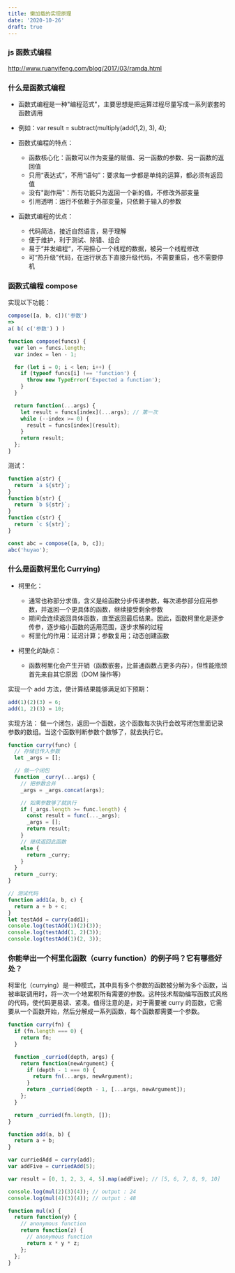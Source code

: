 ```yaml
---
title: 懒加载的实现原理
date: '2020-10-26'
draft: true
---
```


### js 函数式编程

http://www.ruanyifeng.com/blog/2017/03/ramda.html

### 什么是函数式编程

- 函数式编程是一种"编程范式"，主要思想是把运算过程尽量写成一系列嵌套的函数调用
- 例如：var result = subtract(multiply(add(1,2), 3), 4);

- 函数式编程的特点：
  - 函数核心化：函数可以作为变量的赋值、另一函数的参数、另一函数的返回值
  - 只用“表达式”，不用“语句”：要求每一步都是单纯的运算，都必须有返回值
  - 没有"副作用"：所有功能只为返回一个新的值，不修改外部变量
  - 引用透明：运行不依赖于外部变量，只依赖于输入的参数
- 函数式编程的优点：
  - 代码简洁，接近自然语言，易于理解
  - 便于维护，利于测试、除错、组合
  - 易于“并发编程“，不用担心一个线程的数据，被另一个线程修改
  - 可“热升级”代码，在运行状态下直接升级代码，不需要重启，也不需要停机

### 函数式编程 compose

实现以下功能：

```js
compose([a, b, c])('参数')
=>
a( b( c('参数') ) )
```

```js
function compose(funcs) {
  var len = funcs.length;
  var index = len - 1;

  for (let i = 0; i < len; i++) {
    if (typeof funcs[i] !== 'function') {
      throw new TypeError('Expected a function');
    }
  }

  return function(...args) {
    let result = funcs[index](...args); // 第一次
    while (--index >= 0) {
      result = funcs[index](result);
    }
    return result;
  };
}
```

测试：

```js
function a(str) {
  return `a ${str}`;
}
function b(str) {
  return `b ${str}`;
}
function c(str) {
  return `c ${str}`;
}

const abc = compose([a, b, c]);
abc('huyao');
```

### 什么是函数柯里化 Currying)

- 柯里化：

  - 通常也称部分求值，含义是给函数分步传递参数，每次递参部分应用参数，并返回一个更具体的函数，继续接受剩余参数
  - 期间会连续返回具体函数，直至返回最后结果。因此，函数柯里化是逐步传参，逐步缩小函数的适用范围，逐步求解的过程
  - 柯里化的作用：延迟计算；参数复用；动态创建函数

- 柯里化的缺点：
  - 函数柯里化会产生开销（函数嵌套，比普通函数占更多内存），但性能瓶颈首先来自其它原因（DOM 操作等）

实现一个 add 方法，使计算结果能够满足如下预期：

```js
add(1)(2)(3) = 6;
add(1, 2)(3) = 10;
```

实现方法： 做一个闭包，返回一个函数，这个函数每次执行会改写闭包里面记录参数的数组。当这个函数判断参数个数够了，就去执行它。

```js
function curry(func) {
  // 存储已传入参数
  let _args = [];

  // 做一个闭包
  function _curry(...args) {
    // 把参数合并
    _args = _args.concat(args);

    // 如果参数够了就执行
    if (_args.length >= func.length) {
      const result = func(..._args);
      _args = [];
      return result;
    }
    // 继续返回此函数
    else {
      return _curry;
    }
  }
  return _curry;
}
```

```js
// 测试代码
function add1(a, b, c) {
  return a + b + c;
}
let testAdd = curry(add1);
console.log(testAdd(1)(2)(3));
console.log(testAdd(1, 2)(3));
console.log(testAdd(1)(2, 3));
```

### 你能举出一个柯里化函数（curry function）的例子吗？它有哪些好处？

柯里化（currying）是一种模式，其中具有多个参数的函数被分解为多个函数，当被串联调用时，将一次一个地累积所有需要的参数。这种技术帮助编写函数式风格的代码，使代码更易读、紧凑。值得注意的是，对于需要被 curry 的函数，它需要从一个函数开始，然后分解成一系列函数，每个函数都需要一个参数。

```js
function curry(fn) {
  if (fn.length === 0) {
    return fn;
  }

  function _curried(depth, args) {
    return function(newArgument) {
      if (depth - 1 === 0) {
        return fn(...args, newArgument);
      }
      return _curried(depth - 1, [...args, newArgument]);
    };
  }

  return _curried(fn.length, []);
}

function add(a, b) {
  return a + b;
}

var curriedAdd = curry(add);
var addFive = curriedAdd(5);

var result = [0, 1, 2, 3, 4, 5].map(addFive); // [5, 6, 7, 8, 9, 10]
```

```js
console.log(mul(2)(3)(4)); // output : 24
console.log(mul(4)(3)(4)); // output : 48

function mul(x) {
  return function(y) {
    // anonymous function
    return function(z) {
      // anonymous function
      return x * y * z;
    };
  };
}
```
